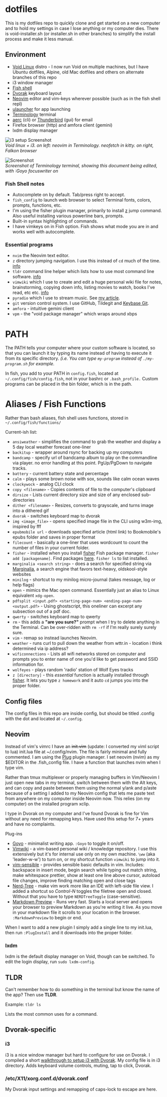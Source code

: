 dotfiles
========

This is my dotfiles repo to quickly clone and get started on a new computer and to hold my settings in case I lose anything or my computer dies. There is void-installer.sh (or installer.sh in other branches) to simplify the install process and make it less manual.

## Environment

* [Void Linux](https://voidlinux.org) distro - I now run Void on multiple machines, but I have Ubuntu dotfiles, Alpine, old Mac dotfiles and others on alternate branches of this repo
* i3 window manager
* [Fish shell](https://fishshell.com/) 
* [Dvorak](https://en.wikipedia.org/wiki/Dvorak_keyboard_layout) keyboard layout
* [Neovim](https://neovim.io) editor and vim-keys wherever possible (such as in the fish shell repl)
* [ulauncher](https://ulauncher.io) for app launching
* [Terminology](https://www.enlightenment.org/about-terminology.md) terminal
* [aerc](https://aerc-mail.org) (cli) or [Thunderbird](https://www.thunderbird.net) (gui) for email
* Firefox browser (http) and amfora client (gemini)
* lxdm display manager


![i3 setup Screenshot](i3.jpg)  
*Void linux + i3. on left: neovim in Terminology. neofetch in kitty. on right, Falkon browser*  

![Screenshot](screenshot.png)  
*Screenshot of Terminology terminal, showing this document being edited, with :Goyo focuswriter on*

### Fish Shell notes

* Autocomplete on by default. Tab/press right to accept.
* ```fish_config``` to launch web browser to select Terminal fonts, colors, prompts, functions, etc. 
* I'm using the fisher plugin manager, primarily to install [z](https://github.com/jethrokuan/z) jump command. Also useful installing various powerline bars, prompts.
* Built-in syntax highlighting of commands.
* I have vimkeys on in Fish option. Fish shows what mode you are in and works well with autocomplete.

### Essential programs

* ```nvim``` the Neovim text editor. 
* ```z``` directory jumping navigation. I use this instead of ```cd``` much of the time. [info](https://github.com/jethrokuan/z)
* ```tldr``` command line helper which lists how to use most command line software. [info](https://tldr.sh/)
* ```vimwiki``` which I use to create and edit a huge personal wiki file for notes, brainstorming, copying down info, listing movies to watch, books I've read, etc etc. [info](https://opensource.com/article/18/6/vimwiki-gitlab-notes)
* ```pyradio``` which I use to stream music. See [my article](https://opensource.com/article/19/11/pyradio).
* ```git``` version control system. I use GitHub, Tildegit and [Keybase Git](https://keybase.io/blog/encrypted-git-for-everyone).
* ```amfora``` - intuitive gemini client
* ```vpm``` - the "void package manager" which wraps around xbps

# PATH
The PATH tells your computer where your custom software is located, so that you can launch it by typing its name instead of having to execute it from its specific directory. *(i.e. You can type ```my-program``` instead of ```./my-program.sh``` for example.*

In fish, you add to your PATH in `config.fish`, located at ```~/.config/fish/config.fish```, not in your bashrc or `.bash_profile.` Custom programs can be placed in the bin folder, which is in the path.

# Aliases / Fish Functions
Rather than bash aliases, fish shell uses functions, stored in ```~/.config/fish/functions/```

Current-ish list:
- ```ansiweather``` - simplifies the command to grab the weather and display a 5 day local weather forecast one-liner
- ```backitup``` - wrapper around rsync for backing up my computers
- ```bandcamp``` - specify url of bandcamp album to play on the commandline via player. no error handling at this point. PgUp/PgDown to navigate tracks.
- ```battery``` - current battery state and percentage
- ```calm``` - plays some brown noise with sox, sounds like calm ocean waves
- ```clockywock``` - analog CLI clock
- ```copy <filename>``` - Copies contents of file to the computer's clipboard
- ```dirsize``` - Lists current directory size and size of any enclosed sub-directories
- ```dither <filename>``` - Resizes, converts to grayscale, and turns image into a dithered gif
- ```dvorak``` - switches keyboard map to dvorak
- ```img <image_file>``` - opens specified image file in the CLI using w3m-img, inspired by fff
- ```epubmobile url``` - downloads specified article (html link) to Bookmobile's epubs folder and saves in proper format
- ```filecount``` - basically a one-liner that uses wordcount to count the number of files in your current folder.
- ```fisher``` - installed when you install [fisher](https://github.com/jorgebucaran/fisher) Fish package manager. ```fisher add [packagename]```. Find packages [here](https://github.com/jorgebucaran/awesome-fish). ```fisher ls``` to list installed.
- ```marginalia <search string>``` - does a search for specified string via [Marginalia](https://memex.marginalia.nu/projects/edge/about.gmi), a search engine that favors text-heavy, oldskool-style websites 
- ```minilog``` - shortcut to my minilog micro-journal (takes message, log or help flags)
- ```open``` - mimics the Mac open command. Essentially just an alias to Linux equivalent ```xdg-open```.
- ```pdfsplit <input.pdf> <starting-page-num> <ending-page-num> <output.pdf>``` - Using ghostscript, this oneliner can excerpt any subsection out of a pdf doc.
- ```qwerty``` - switches keyboard map to qwerty  
- ```rm``` - this adds a **"are you sure?"** prompt when I try to delete anything in the Terminal. Can be over-ridden with ```rm -rf``` if I'm really surely surely sure.
- ```vim``` - remap so instead launches Neovim. 
- ```weather``` - runs curl to pull down the weather from wttr.in - location i think determined via ip address?
- ```wificonnections``` - Lists all wifi networks stored on computer and prompts you to enter name of one you'd like to get password and SSID information for.
- ```wolfeyes``` - plays random 'radio' station of Wolf Eyes tracks
- ```z [directory]``` - this *essential* function is actually installed through [fisher](https://github.com/jorgebucaran/fisher). It lets you type ```z homework``` and it auto ```cd``` jumps you into the proper folder.

## Config files
The config files in this repo are inside config, but should be titled .config with the dot and located at ```~/.config```. 

## Neovim
Instead of vim's vimrc I have an ~~init.vim~~ (update: I converted my viml script to lua) init.lua file at ~/.config/nvim. The file is fairly minimal and fully commented. I am using the [Plug](https://github.com/junegunn/vim-plug) plugin manager. I set neovim (nvim) as my $EDITOR in the .fish_config file. I have a function that launches nvim when I type vim.

Rather than tmux multiplexer or properly managing buffers in Vim/Neovim I just open new tabs in my terminal, switch between them with the Alt keys, and can copy and paste between them using the normal y/ank and p/aste because of a setting I added to my Neovim config that lets me paste text from anywhere on my computer inside Neovim now. This relies (on my computer) on the installed program xclip.

I type in Dvorak on my computer and I've found Dvorak is fine for Vim without any need for remapping keys. Have used this setup for 7+ years and have no complaints.

Plug-ins
* [Goyo](https://github.com/junegunn/goyo.vim) - minimalist writing app. ```:Goyo``` to toggle it on/off.
* [Vimwiki](https://vimwiki.github.io/) - a vim-based personal wiki / knowledge repository. I use this extensively but it's for internal use only on my own machine. ```\ww``` (aka 'leader-w-w') to turn on, or my shortcut function ```vimwiki``` to jump into it.
* [vim-sensible](https://www.vim.org/scripts/script.php?script_id=4391) - provides sensible basic defaults in vim. Includes: backspace in insert mode, begin search while typing out match string, make whitespace prettier, show at least one line above cursor, autoload file changes, improve finding matching open and close tags
* [Nerd-Tree](https://github.com/scrooloose/nerdtree) - make vim work more like an IDE with left-side file view. I added a shortcut so *Control-N* toggles the filetree open and closed. Without that you have to type ```NERDTreeToggle``` (case-sensitive). 
* [Markdown Preview](https://github.com/iamcco/markdown-preview.nvim) - Runs very fast. Starts a local server and opens your browser to preview Markdown as you're writing it live. As you move in your markdown file it scrolls to your location in the browser.  ```:MarkdownPreview``` to begin or end.

When I want to add a new plugin I simply add a single line to my init.lua, then run ```:PlugInstall``` and it downloads into the proper folder.

### lxdm

lxdm is the default display manager on Void, though can be switched. To edit the login display, run ```sudo lxdm-config```.

## TLDR

Can't remember how to do something in the terminal but know the name of the app? Then use **TLDR**.

Example: ```tldr ls```

Lists the most common uses for a command.

## Dvorak-specific

### i3

i3 is a nice window manager but hard to configure for use on Dvorak. I compiled a short [walkthrough to setup i3 with Dvorak](https://gist.github.com/lee2sman/716c73e1fb7d5979d98fb6ad325a3ab2). My config file is in i3 directory. Adds keyboard volume controls, muting, tap to click, Dvorak.

### /etc/X11/xorg.conf.d/dvorak.conf
My Dvorak input settings and remapping of caps-lock to escape are here.
